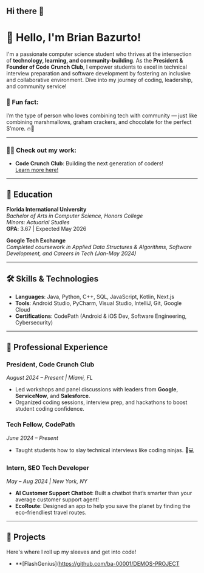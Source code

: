 ## Hi there 👋

<!--
**ba-00001/ba-00001** is a ✨ _special_ ✨ repository because its `README.md` (this file) appears on your GitHub profile.

Here are some ideas to get you started:

- 🔭 I’m currently working on ...
- 🌱 I’m currently learning ...
- 👯 I’m looking to collaborate on ...
- 🤔 I’m looking for help with ...
- 💬 Ask me about ...
- 📫 How to reach me: ...
- 😄 Pronouns: ...
- ⚡ Fun fact: ...
-->


# 👋 Hello, I'm Brian Bazurto!

I'm a passionate computer science student who thrives at the intersection of **technology, learning, and community-building**. As the **President & Founder of Code Crunch Club**, I empower students to excel in technical interview preparation and software development by fostering an inclusive and collaborative environment. Dive into my journey of coding, leadership, and community service!

### 🚀 Fun fact: 
I’m the type of person who loves combining tech with community — just like combining marshmallows, graham crackers, and chocolate for the perfect S’more. 🔥🍫

---

### 🧑‍💻 Check out my work:
- **Code Crunch Club**: Building the next generation of coders!  
  [Learn more here!](https://ba-00001.github.io/codecrunchclub)

---

## 🌟 Education

**Florida International University**  
*Bachelor of Arts in Computer Science, Honors College*  
_Minors: Actuarial Studies_  
**GPA**: 3.67 | Expected May 2026

**Google Tech Exchange**  
_Completed coursework in Applied Data Structures & Algorithms, Software Development, and Careers in Tech (Jan-May 2024)_

---

## 🛠️ Skills & Technologies
- **Languages**: Java, Python, C++, SQL, JavaScript, Kotlin, Next.js
- **Tools**: Android Studio, PyCharm, Visual Studio, IntelliJ, Git, Google Cloud
- **Certifications**: CodePath (Android & iOS Dev, Software Engineering, Cybersecurity)

---

## 💼 Professional Experience

### **President, Code Crunch Club**  
_August 2024 – Present | Miami, FL_  
- Led workshops and panel discussions with leaders from **Google**, **ServiceNow**, and **Salesforce**.
- Organized coding sessions, interview prep, and hackathons to boost student coding confidence.

### **Tech Fellow, CodePath**  
_June 2024 – Present_  
- Taught students how to slay technical interviews like coding ninjas. 🥷💻
  
### **Intern, SEO Tech Developer**  
_May – Aug 2024 | New York, NY_  
- **AI Customer Support Chatbot**: Built a chatbot that’s smarter than your average customer support agent!  
- **EcoRoute**: Designed an app to help you save the planet by finding the eco-friendliest travel routes.

---

## 🚧 Projects
Here's where I roll up my sleeves and get into code!

- **[FlashGenius](https://github.com/ba-00001/DEMOS-PROJECT
